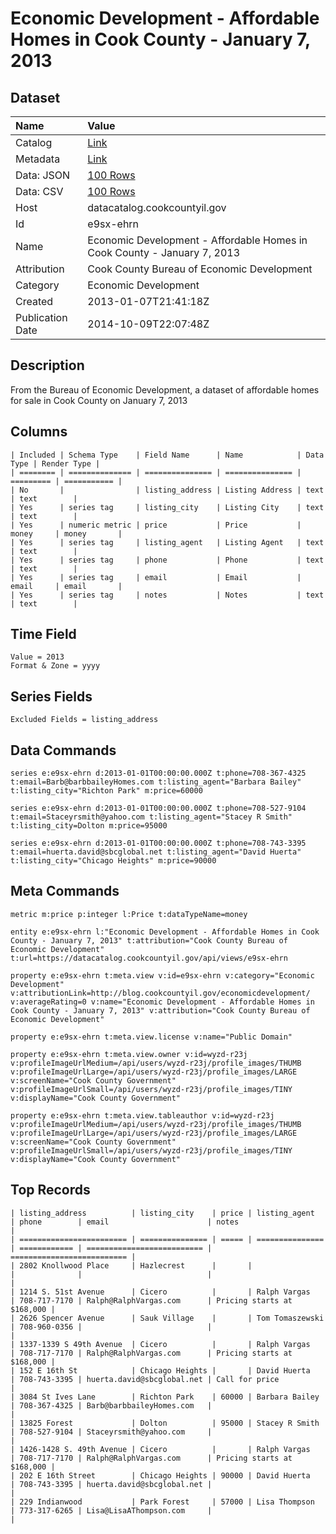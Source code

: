 # Economic Development - Affordable Homes in Cook County - January 7, 2013

## Dataset

| Name | Value |
| :--- | :---- |
| Catalog | [Link](https://catalog.data.gov/dataset/economic-development-affordable-homes-in-cook-county-january-7-2013-dd93e) |
| Metadata | [Link](https://datacatalog.cookcountyil.gov/api/views/e9sx-ehrn) |
| Data: JSON | [100 Rows](https://datacatalog.cookcountyil.gov/api/views/e9sx-ehrn/rows.json?max_rows=100) |
| Data: CSV | [100 Rows](https://datacatalog.cookcountyil.gov/api/views/e9sx-ehrn/rows.csv?max_rows=100) |
| Host | datacatalog.cookcountyil.gov |
| Id | e9sx-ehrn |
| Name | Economic Development - Affordable Homes in Cook County - January 7, 2013 |
| Attribution | Cook County Bureau of Economic Development |
| Category | Economic Development |
| Created | 2013-01-07T21:41:18Z |
| Publication Date | 2014-10-09T22:07:48Z |

## Description

From the Bureau of Economic Development, a dataset of affordable homes for sale in Cook County on January 7, 2013

## Columns

```ls
| Included | Schema Type    | Field Name      | Name            | Data Type | Render Type |
| ======== | ============== | =============== | =============== | ========= | =========== |
| No       |                | listing_address | Listing Address | text      | text        |
| Yes      | series tag     | listing_city    | Listing City    | text      | text        |
| Yes      | numeric metric | price           | Price           | money     | money       |
| Yes      | series tag     | listing_agent   | Listing Agent   | text      | text        |
| Yes      | series tag     | phone           | Phone           | text      | text        |
| Yes      | series tag     | email           | Email           | email     | email       |
| Yes      | series tag     | notes           | Notes           | text      | text        |
```

## Time Field

```ls
Value = 2013
Format & Zone = yyyy
```

## Series Fields

```ls
Excluded Fields = listing_address
```

## Data Commands

```ls
series e:e9sx-ehrn d:2013-01-01T00:00:00.000Z t:phone=708-367-4325 t:email=Barb@barbbaileyHomes.com t:listing_agent="Barbara Bailey" t:listing_city="Richton Park" m:price=60000

series e:e9sx-ehrn d:2013-01-01T00:00:00.000Z t:phone=708-527-9104 t:email=Staceyrsmith@yahoo.com t:listing_agent="Stacey R Smith" t:listing_city=Dolton m:price=95000

series e:e9sx-ehrn d:2013-01-01T00:00:00.000Z t:phone=708-743-3395 t:email=huerta.david@sbcglobal.net t:listing_agent="David Huerta" t:listing_city="Chicago Heights" m:price=90000
```

## Meta Commands

```ls
metric m:price p:integer l:Price t:dataTypeName=money

entity e:e9sx-ehrn l:"Economic Development - Affordable Homes in Cook County - January 7, 2013" t:attribution="Cook County Bureau of Economic Development" t:url=https://datacatalog.cookcountyil.gov/api/views/e9sx-ehrn

property e:e9sx-ehrn t:meta.view v:id=e9sx-ehrn v:category="Economic Development" v:attributionLink=http://blog.cookcountyil.gov/economicdevelopment/ v:averageRating=0 v:name="Economic Development - Affordable Homes in Cook County - January 7, 2013" v:attribution="Cook County Bureau of Economic Development"

property e:e9sx-ehrn t:meta.view.license v:name="Public Domain"

property e:e9sx-ehrn t:meta.view.owner v:id=wyzd-r23j v:profileImageUrlMedium=/api/users/wyzd-r23j/profile_images/THUMB v:profileImageUrlLarge=/api/users/wyzd-r23j/profile_images/LARGE v:screenName="Cook County Government" v:profileImageUrlSmall=/api/users/wyzd-r23j/profile_images/TINY v:displayName="Cook County Government"

property e:e9sx-ehrn t:meta.view.tableauthor v:id=wyzd-r23j v:profileImageUrlMedium=/api/users/wyzd-r23j/profile_images/THUMB v:profileImageUrlLarge=/api/users/wyzd-r23j/profile_images/LARGE v:screenName="Cook County Government" v:profileImageUrlSmall=/api/users/wyzd-r23j/profile_images/TINY v:displayName="Cook County Government"
```

## Top Records

```ls
| listing_address          | listing_city    | price | listing_agent   | phone        | email                      | notes                      | 
| ======================== | =============== | ===== | =============== | ============ | ========================== | ========================== | 
| 2802 Knollwood Place     | Hazlecrest      |       |                 |              |                            |                            | 
| 1214 S. 51st Avenue      | Cicero          |       | Ralph Vargas    | 708-717-7170 | Ralph@RalphVargas.com      | Pricing starts at $168,000 | 
| 2626 Spencer Avenue      | Sauk Village    |       | Tom Tomaszewski | 708-960-0356 |                            |                            | 
| 1337-1339 S 49th Avenue  | Cicero          |       | Ralph Vargas    | 708-717-7170 | Ralph@RalphVargas.com      | Pricing starts at $168,000 | 
| 152 E 16th St            | Chicago Heights |       | David Huerta    | 708-743-3395 | huerta.david@sbcglobal.net | Call for price             | 
| 3084 St Ives Lane        | Richton Park    | 60000 | Barbara Bailey  | 708-367-4325 | Barb@barbbaileyHomes.com   |                            | 
| 13825 Forest             | Dolton          | 95000 | Stacey R Smith  | 708-527-9104 | Staceyrsmith@yahoo.com     |                            | 
| 1426-1428 S. 49th Avenue | Cicero          |       | Ralph Vargas    | 708-717-7170 | Ralph@RalphVargas.com      | Pricing starts at $168,000 | 
| 202 E 16th Street        | Chicago Heights | 90000 | David Huerta    | 708-743-3395 | huerta.david@sbcglobal.net |                            | 
| 229 Indianwood           | Park Forest     | 57000 | Lisa Thompson   | 773-317-6265 | Lisa@LisaAThompson.com     |                            | 
```